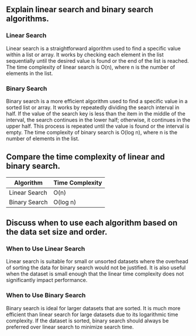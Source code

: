 ## Explain linear search and binary search algorithms.
### Linear Search
Linear search is a straightforward algorithm used to find a specific value within a list or array. It works by checking each element in the list sequentially until the desired value is found or the end of the list is reached. The time complexity of linear search is O(n), where n is the number of elements in the list.
### Binary Search
Binary search is a more efficient algorithm used to find a specific value in a sorted list or array. It works by repeatedly dividing the search interval in half. If the value of the search key is less than the item in the middle of the interval, the search continues in the lower half; otherwise, it continues in the upper half. This process is repeated until the value is found or the interval is empty. The time complexity of binary search is O(log n), where n is the number of elements in the list.

## Compare the time complexity of linear and binary search.
| Algorithm      | Time Complexity |
|----------------|-----------------|
| Linear Search  | O(n)            |
| Binary Search  | O(log n)        |

## Discuss when to use each algorithm based on the data set size and order.
### When to Use Linear Search
Linear search is suitable for small or unsorted datasets where the overhead of sorting the data for binary search would not be justified. It is also useful when the dataset is small enough that the linear time complexity does not significantly impact performance.
### When to Use Binary Search
Binary search is ideal for larger datasets that are sorted. It is much more efficient than linear search for large datasets due to its logarithmic time complexity. If the dataset is sorted, binary search should always be preferred over linear search to minimize search time.